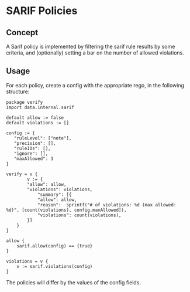 
# SARIF Policies

## Concept
A Sarif policy is implemented by filtering the sarif rule results by some criteria, and (optionally) setting a bar on the number of allowed violations.

## Usage
For each policy, create a config with the appropriate rego, in the following structure:

```rego
package verify
import data.internal.sarif

default allow := false
default violations := []

config := {
   "ruleLevel": ["note"],
   "precision": [],
   "ruleIDs": [],
   "ignore": [],
   "maxAllowed": 3
}

verify = v {
        v := {
        "allow": allow,
        "violations": violations,
            "summary": [{
            "allow": allow,
            "reason":  sprintf("# of violations: %d (max allowed: %d)", [count(violations), config.maxAllowed]),
            "violations": count(violations),
        }]
    }
}

allow {
    sarif.allow(config) == {true}
}

violations = v {
    v := sarif.violations(config)
}

```

The policies will differ by the values of the config fields.
